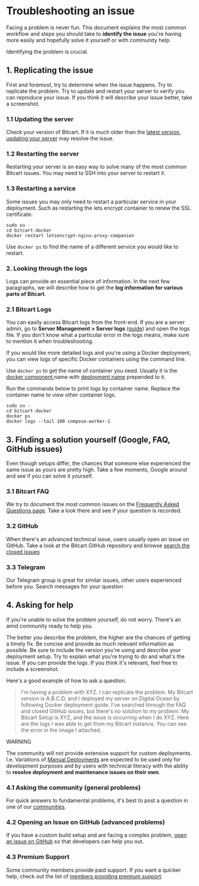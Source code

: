 # Troubleshooting an issue

Facing a problem is never fun. This document explains the most common workflow and steps you should take to **identify the issue** you're having more easily and hopefully solve it yourself or with community help.

Identifying the problem is crucial.

## 1. Replicating the issue

First and foremost, try to determine when the issue happens. Try to replicate the problem. Try to update and restart your server to verify you can reproduce your issue. If you think it will describe your issue better, take a screenshot.

### 1.1 Updating the server

Check your version of Bitcart. If it is much older than the [latest version](https://github.com/bitcart/bitcart/releases/latest), [updating your server](../guides/server-management-settings.md#update-the-server) may resolve the issue.

### 1.2 Restarting the server

Restarting your server is an easy way to solve many of the most common Bitcart issues. You may need to SSH into your server to restart it.

### 1.3 Restarting a service

Some issues you may only need to restart a particular service in your deployment. Such as restarting the lets encrypt container to renew the SSL certificate.

```text
sudo su -
cd bitcart-docker
docker restart letsencrypt-nginx-proxy-companion
```

Use `docker ps` to find the name of a different service you would like to restart.

### 2. Looking through the logs

Logs can provide an essential piece of information. In the next few paragraphs, we will describe how to get the **log information for various parts of Bitcart**.

### 2.1 **Bitcart** Logs

You can easily access Bitcart logs from the front-end. If you are a server admin, go to **Server Management &gt; Server logs** \([guide](../guides/server-management-settings.md#server-logs)\) and open the logs file. If you don't know what a particular error in the logs means, make sure to mention it when troubleshooting.

If you would like more detailed logs and you're using a Docker deployment, you can view logs of specific Docker containers using the command line.

Use `docker ps` to get the name of container you need. Usually it is the [docker component ](https://github.com/bitcart/bitcart-docker/blob/master/generator/docker-components)name with [deployment name](../guides/multiple-deployments-on-one-server.md) prepended to it.

Run the commands below to print logs by container name. Replace the container name to view other container logs.

```text
sudo su -
cd bitcart-docker
docker ps
docker logs --tail 100 compose-worker-1
```

## 3. Finding a solution yourself \(Google, FAQ, GitHub issues\)

Even though setups differ, the chances that someone else experienced the same issue as yours are pretty high. Take a few moments, Google around and see if you can solve it yourself.

### 3.1 Bitcart FAQ

We try to document the most common issues on the [Frequently Asked Questions page](faq/). Take a look there and see if your question is recorded.

### 3.2 GitHub

When there's an advanced technical issue, users usually open an issue on GitHub. Take a look at the Bitcart GitHub repository and browse [search the closed issues](https://github.com/bitcart/bitcart/issues?q=is%3Aissue+is%3Aclosed)

### 3.3 Telegram

Our Telegram group is great for similar issues, other users experienced before you. Search messages for your question

## 4. Asking for help

If you're unable to solve the problem yourself, do not worry. There's an amid community ready to help you.

The better you describe the problem, the higher are the chances of getting a timely fix. Be concise and provide as much relevant information as possible. Be sure to include the version you're using and describe your deployment setup. Try to explain what you're trying to do and what's the issue. If you can provide the logs. If you think it's relevant, feel free to include a screenshot.

Here's a good example of how to ask a question.

> I'm having a problem with XYZ. I can replicate the problem. My Bitcart version is A.B.C.D, and I deployed my server on Digital Ocean by following Docker deployment guide. I've searched through the FAQ and closed GitHub issues, but there's no solution to my problem. My Bitcart Setup is XYZ, and the issue is occurring when I do XYZ. Here are the logs I was able to get from my Bitcart instance. You can see the error in the image I attached.

WARNING

The community will not provide extensive support for custom deployments. I.e. Variations of [Manual Deployments](../deployment/manual.md) are expected to be used only for development purposes and by users with technical literacy with the ability to **resolve deployment and maintenance issues on their own**.

### 4.1 Asking the community \(general problems\)

For quick answers to fundamental problems, it's best to post a question in one of our [communities](https://bitcart.ai/#community).

### 4.2 Opening an Issue on GitHub \(advanced problems\)

If you have a custom build setup and are facing a complex problem, [open an issue on GitHub](https://github.com/bitcart/bitcart/issues) so that developers can help you out.

### 4.3 Premium Support

Some community members provide paid support. If you want a quicker help, check out the list of [members providing premium support](support.md#paid-support).
